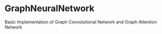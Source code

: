 # GraphNeuralNetwork
Basic Implementation of Graph Convolutional Network and Graph Attention Network
